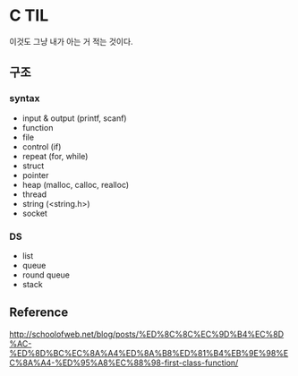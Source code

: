 # C TIL
이것도 그냥 내가 아는 거 적는 것이다.

## 구조
### syntax
- input & output (printf, scanf)
- function
- file
- control (if)
- repeat (for, while)
- struct
- pointer
- heap (malloc, calloc, realloc)
- thread
- string (<string.h>)
- socket

### DS
- list
- queue
- round queue
- stack

## Reference
http://schoolofweb.net/blog/posts/%ED%8C%8C%EC%9D%B4%EC%8D%AC-%ED%8D%BC%EC%8A%A4%ED%8A%B8%ED%81%B4%EB%9E%98%EC%8A%A4-%ED%95%A8%EC%88%98-first-class-function/